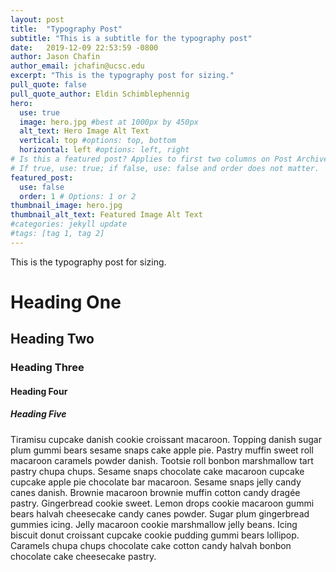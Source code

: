 ```yaml
---
layout: post
title:  "Typography Post"
subtitle: "This is a subtitle for the typography post"
date:   2019-12-09 22:53:59 -0800
author: Jason Chafin
author_email: jchafin@ucsc.edu
excerpt: "This is the typography post for sizing."
pull_quote: false
pull_quote_author: Eldin Schimblephennig
hero:
  use: true
  image: hero.jpg #best at 1000px by 450px
  alt_text: Hero Image Alt Text
  vertical: top #options: top, bottom
  horizontal: left #options: left, right
# Is this a featured post? Applies to first two columns on Post Archive Page.
# If true, use: true; if false, use: false and order does not matter.
featured_post:
  use: false
  order: 1 # Options: 1 or 2
thumbnail_image: hero.jpg
thumbnail_alt_text: Featured Image Alt Text
#categories: jekyll update
#tags: [tag 1, tag 2]
---
```

This is the typography post for sizing.

# Heading One

## Heading Two

### Heading Three

#### Heading Four

##### Heading Five

Tiramisu cupcake danish cookie croissant macaroon. Topping danish sugar plum gummi bears sesame snaps cake apple pie. Pastry muffin sweet roll macaroon caramels powder danish. Tootsie roll bonbon marshmallow tart pastry chupa chups. Sesame snaps chocolate cake macaroon cupcake cupcake apple pie chocolate bar macaroon. Sesame snaps jelly candy canes danish. Brownie macaroon brownie muffin cotton candy dragée pastry. Gingerbread cookie sweet. Lemon drops cookie macaroon gummi bears halvah cheesecake candy canes powder. Sugar plum gingerbread gummies icing. Jelly macaroon cookie marshmallow jelly beans. Icing biscuit donut croissant cupcake cookie pudding gummi bears lollipop. Caramels chupa chups chocolate cake cotton candy halvah bonbon chocolate cake cheesecake pastry.
